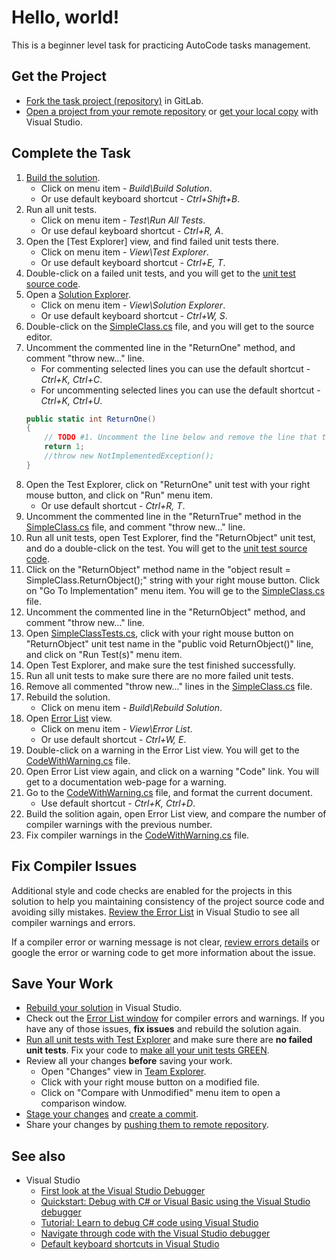 # Hello, world!

This is a beginner level task for practicing AutoCode tasks management.


## Get the Project

* [Fork the task project (repository)](https://docs.gitlab.com/ee/user/project/repository/forking_workflow.html#creating-a-fork) in GitLab.
* [Open a project from your remote repository](https://docs.microsoft.com/en-us/visualstudio/get-started/tutorial-open-project-from-repo) or [get your local copy](https://docs.microsoft.com/en-us/azure/devops/repos/git/clone#clone-from-another-git-provider) with Visual Studio.


## Complete the Task

1. [Build the solution](https://docs.microsoft.com/en-us/visualstudio/ide/building-and-cleaning-projects-and-solutions-in-visual-studio).
    * Click on menu item - _Build\Build Solution_.
    * Or use default keyboard shortcut - _Ctrl+Shift+B_.
1. Run all unit tests.
    * Click on menu item - _Test\Run All Tests_.
    * Or use defaul keyboard shortcut - _Ctrl+R, A_.
1. Open the [Test Explorer] view, and find failed unit tests there.
    * Click on menu item - _View\Test Explorer_.
    * Or use default keyboard shortcut - _Ctrl+E, T_.
1. Double-click on a failed unit tests, and you will get to the [unit test source code](HelloWorld.Tests/SimpleClassTests.cs).
1. Open a [Solution Explorer](https://docs.microsoft.com/en-us/visualstudio/ide/solutions-and-projects-in-visual-studio#solution-explorer).
    * Click on menu item - _View\Solution Explorer_.
    * Or use default keyboard shortcut - _Ctrl+W, S_.
1. Double-click on the [SimpleClass.cs](HelloWorld/SimpleClass.cs) file, and you will get to the source editor.
1. Uncomment the commented line in the "ReturnOne" method, and comment "throw new..." line.
    * For commenting selected lines you can use the default shortcut - _Ctrl+K, Ctrl+C_.
    * For uncommenting selected lines you can use the default shortcut - _Ctrl+K, Ctrl+U_.
    ```cs
    public static int ReturnOne()
    {
        // TODO #1. Uncomment the line below and remove the line that throws NotImplementedException.
        return 1;
        //throw new NotImplementedException();
    }
    ```
1. Open the Test Explorer, click on "ReturnOne" unit test with your right mouse button, and click on "Run" menu item.
    * Or use default shortcut - _Ctrl+R, T_.
1. Uncomment the commented line in the "ReturnTrue" method in the [SimpleClass.cs](HelloWorld/SimpleClass.cs) file, and comment "throw new..." line.
1. Run all unit tests, open Test Explorer, find the "ReturnObject" unit test, and do a double-click on the test. You will get to the [unit test source code](HelloWorld.Tests/SimpleClassTests.cs).
1. Click on the "ReturnObject" method name in the "object result = SimpleClass.ReturnObject();" string with your right mouse button. Click on "Go To Implementation" menu item. You will ge to the [SimpleClass.cs](HelloWorld/SimpleClass.cs) file.
1. Uncomment the commented line in the "ReturnObject" method, and comment "throw new..." line.
1. Open [SimpleClassTests.cs](HelloWorld.Tests/SimpleClassTests.cs), click with your right mouse button on "ReturnObject" unit test name in the "public void ReturnObject()" line, and click on "Run Test(s)" menu item.
1. Open Test Explorer, and make sure the test finished successfully.
1. Run all unit tests to make sure there are no more failed unit tests.
1. Remove all commented "throw new..." lines in the [SimpleClass.cs](HelloWorld/SimpleClass.cs) file.
1. Rebuild the solution.
    * Click on menu item - _Build\Rebuild Solution_.
1. Open [Error List](https://docs.microsoft.com/en-us/visualstudio/ide/find-and-fix-code-errors#review-the-error-list) view.
    * Click on menu item - _View\Error List_.
    * Or use default shortcut - _Ctrl+W, E_.
1. Double-click on a warning in the Error List view. You will get to the [CodeWithWarning.cs](HelloWorld/CodeWithWarning.cs) file.
1. Open Error List view again, and click on a warning "Code" link. You will get to a documentation web-page for a warning.
1. Go to the [CodeWithWarning.cs](HelloWorld/CodeWithWarning.cs) file, and format the current document.
    * Use default shortcut - _Ctrl+K, Ctrl+D_.
1. Build the solition again, open Error List view, and compare the number of compiler warnings with the previous number.
1. Fix compiler warnings in the [CodeWithWarning.cs](HelloWorld/CodeWithWarning.cs) file.


## Fix Compiler Issues

Additional style and code checks are enabled for the projects in this solution to help you maintaining consistency of the project source code and avoiding silly mistakes. [Review the Error List](https://docs.microsoft.com/en-us/visualstudio/ide/find-and-fix-code-errors#review-the-error-list) in Visual Studio to see all compiler warnings and errors.

If a compiler error or warning message is not clear, [review errors details](https://docs.microsoft.com/en-us/visualstudio/ide/find-and-fix-code-errors#review-errors-in-detail) or google the error or warning code to get more information about the issue.


## Save Your Work

* [Rebuild your solution](https://docs.microsoft.com/en-us/visualstudio/ide/building-and-cleaning-projects-and-solutions-in-visual-studio) in Visual Studio.
* Check out the [Error List window](https://docs.microsoft.com/en-us/visualstudio/ide/reference/error-list-window) for compiler errors and warnings. If you have any of those issues, **fix issues** and rebuild the solution again.
* [Run all unit tests with Test Explorer](https://docs.microsoft.com/en-us/visualstudio/test/run-unit-tests-with-test-explorer) and make sure there are **no failed unit tests**. Fix your code to [make all your unit tests GREEN](https://stackoverflow.com/questions/276813/what-is-red-green-testing).
* Review all your changes **before** saving your work.
    * Open "Changes" view in [Team Explorer](https://docs.microsoft.com/en-us/visualstudio/ide/reference/team-explorer-reference).
    * Click with your right mouse button on a modified file.
    * Click on "Compare with Unmodified" menu item to open a comparison window.
* [Stage your changes](https://docs.microsoft.com/en-us/azure/devops/repos/git/commits#stage-your-changes) and [create a commit](https://docs.microsoft.com/en-us/azure/devops/repos/git/commits#create-a-commit).
* Share your changes by [pushing them to remote repository](https://docs.microsoft.com/en-us/azure/devops/repos/git/pushing).


## See also

* Visual Studio
  * [First look at the Visual Studio Debugger](https://docs.microsoft.com/en-us/visualstudio/debugger/debugger-feature-tour)
  * [Quickstart: Debug with C# or Visual Basic using the Visual Studio debugger](https://docs.microsoft.com/en-us/visualstudio/debugger/quickstart-debug-with-managed)
  * [Tutorial: Learn to debug C# code using Visual Studio](https://docs.microsoft.com/en-us/visualstudio/get-started/csharp/tutorial-debugger)
  * [Navigate through code with the Visual Studio debugger](https://docs.microsoft.com/en-us/visualstudio/debugger/navigating-through-code-with-the-debugger)
  * [Default keyboard shortcuts in Visual Studio](https://docs.microsoft.com/en-us/visualstudio/ide/default-keyboard-shortcuts-in-visual-studio)
